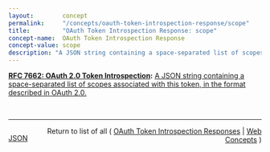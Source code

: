 ```yaml
---
layout:        concept
permalink:     "/concepts/oauth-token-introspection-response/scope"
title:         "OAuth Token Introspection Response: scope"
concept-name:  OAuth Token Introspection Response
concept-value: scope
description: "A JSON string containing a space-separated list of scopes associated with this token, in the format described in OAuth 2.0."
---
```


**[RFC 7662: OAuth 2.0 Token Introspection](/specs/IETF/RFC/7662 "This specification defines a method for a protected resource to query an OAuth 2.0 authorization server to determine the active state of an OAuth 2.0 token and to determine meta-information about this token. OAuth 2.0 deployments can use this method to convey information about the authorization context of the token from the authorization server to the protected resource."):** [A JSON string containing a space-separated list of scopes associated with this token, in the format described in OAuth 2.0.](http://tools.ietf.org/html/rfc7662#section-2.2 "Read documentation for OAuth Token Introspection Response &#34;scope&#34;")

<br/>
<hr/>

<p style="float : left"><a href="./scope.json" title="JSON representing this particular Web Concept value">JSON</a></p>
<p style="text-align: right">Return to list of all ( <a href="../oauth-token-introspection-response/">OAuth Token Introspection Responses</a> | <a href="../">Web Concepts</a> )</p>
